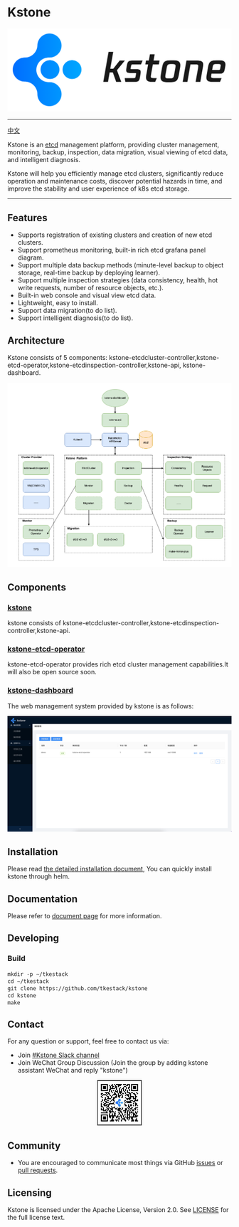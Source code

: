 # Kstone

<div align=center><img width=800 hight=300 src="docs/images/icon.png" /></div>

------

[中文](README_CN.md)

Kstone is an [etcd](https://github.com/etcd-io/etcd) management platform, providing cluster management, monitoring, backup, inspection, data migration, visual viewing of etcd data, and intelligent diagnosis.

Kstone will help you efficiently manage etcd clusters, significantly reduce operation and maintenance costs, discover potential hazards in time, and improve the stability and user experience of k8s etcd storage.

------

## Features

* Supports registration of existing clusters and creation of new etcd clusters.
* Support prometheus monitoring, built-in rich etcd grafana panel diagram.
* Support multiple data backup methods (minute-level backup to object storage, real-time backup by deploying learner).
* Support multiple inspection strategies (data consistency, health, hot write requests, number of resource objects, etc.).
* Built-in web console and visual view etcd data.
* Lightweight, easy to install.
* Support data migration(to do list).
* Support intelligent diagnosis(to do list).


## Architecture

Kstone consists of 5 components: kstone-etcdcluster-controller,kstone-etcd-operator,kstone-etcdinspection-controller,kstone-api, kstone-dashboard.

![Architecture Of Kstone](docs/images/kstone-arch.png)

## Components

### [kstone](https://github.com/tkestack/kstone)

kstone consists of kstone-etcdcluster-controller,kstone-etcdinspection-controller,kstone-api.

### [kstone-etcd-operator](https://github.com/tkestack/kstone-etcd-operator)

kstone-etcd-operator provides rich etcd cluster management capabilities.It will also be open source soon.

### [kstone-dashboard](https://github.com/tkestack/kstone-dashboard)

The web management system provided by kstone is as follows:

![kstone-ui](docs/images/kstone-ui.png)


## Installation

Please read [the detailed installation document](charts),
You can quickly install kstone through helm.

## Documentation

Please refer to [document page](docs) for more information.

## Developing

### Build

``` shell
mkdir -p ~/tkestack
cd ~/tkestack
git clone https://github.com/tkestack/kstone
cd kstone
make
```

## Contact

For any question or support, feel free to contact us via:
- Join [#Kstone Slack channel](https://join.slack.com/t/w1639233173-qqx590963/shared_invite/zt-109muo6i9-0kTUQphSVFlwOSW7CgtrGw)
- Join WeChat Group Discussion (Join the group by adding kstone assistant WeChat and reply "kstone")

<div align="center">
  <img src="docs/images/kstone_assistant.jpg" width=20% title="Kstone_assistant WeChat">
</div>


## Community

* You are encouraged to communicate most things via GitHub [issues](https://github.com/tkestack/kstone/issues/new/choose) or [pull requests](https://github.com/tkestack/kstone/pulls).

## Licensing

Kstone is licensed under the Apache License, Version 2.0. See [LICENSE](LICENSE) for the full license text.

